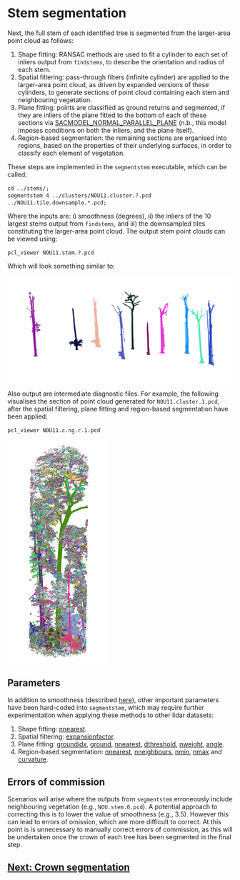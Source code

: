 # Stem segmentation

Next, the full stem of each identified tree is segmented from the larger-area point cloud as follows:

1. Shape fitting: RANSAC methods are used to fit a cylinder to each set of inliers output from `findstems`, to describe the orientation and radius of each stem.
2. Spatial filtering: pass-through filters (infinite cylinder) are applied to the larger-area point cloud, as driven by expanded versions of these cylinders, to generate sections of point cloud containing each stem and neighbouring vegetation.
3. Plane fitting: points are classified as ground returns and segmented, if they are inliers of the plane fitted to the bottom of each of these sections via [SACMODEL_NORMAL_PARALLEL_PLANE](https://pointclouds.org/documentation/classpcl_1_1_sample_consensus_model_normal_parallel_plane.html) (n.b., this model imposes conditions on both the inliers, and the plane itself).
4. Region-based segmentation: the remaining sections are organised into regions, based on the properties of their underlying surfaces, in order to classify each element of vegetation.

These steps are implemented in the `segmentstem` executable, which can be called:

```
cd ../stems/;
segmentstem 4 ../clusters/NOU11.cluster.?.pcd ../NOU11.tile.downsample.*.pcd;
```

Where the inputs are: i) smoothness (degrees), ii) the inliers of the 10 largest stems output from `findstems`, and iii) the downsampled tiles constituting the larger-area point cloud. The output stem point clouds can be viewed using:

```
pcl_viewer NOU11.stem.?.pcd
```

Which will look something similar to:

<img src="/doc/images/stems.png" width="750">

Also output are intermediate diagnostic files. For example, the following visualises the section of point cloud generated for `NOU11.cluster.1.pcd`, after the spatial filtering, plane fitting and region-based segmentation have been applied:

```
pcl_viewer NOU11.c.ng.r.1.pcd
```

<img src="/doc/images/stem_ngr.png" height="500">

## Parameters

In addition to smoothness (described [here](tutorial_findstems.md#Parameters)), other important parameters have been hard-coded into `segmentstem`, which may require further experimentation when applying these methods to other lidar datasets:

1. Shape fitting: [nnearest](../src/segmentstem.cpp#L27).
2. Spatial filtering: [expansionfactor](../src/segmentstem.cpp#L35).
3. Plane fitting: [groundidx](../src/segmentstem.cpp#L50), [ground](../src/segmentstem.cpp#L54), [nnearest](../src/segmentstem.cpp#L56), [dthreshold](../src/segmentstem.cpp#L57), [nweight](../src/segmentstem.cpp#L57), [angle](../src/segmentstem.cpp#L57).
4. Region-based segmentation: [nnearest](../src/segmentstem.cpp#L68), [nneighbours](../src/segmentstem.cpp#L70), [nmin](../src/segmentstem.cpp#L70), [nmax](../src/segmentstem.cpp#L70) and [curvature](../src/segmentstem.cpp#L70).

## Errors of commission

Scenarios will arise where the outputs from `segmentstem` erroneously include neighbouring vegetation (e.g., `NOU.stem.0.pcd`). A potential approach to correcting this is to lower the value of smoothness (e.g., 3.5). However this can lead to errors of omission, which are more difficult to correct. At this point is is unnecessary to manually correct errors of commission, as this will be undertaken once the crown of each tree has been segmented in the final step.

## [Next: Crown segmentation](tutorial_segmentcrown.md)
